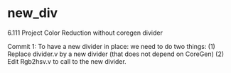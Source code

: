 new_div
=======

6.111 Project Color Reduction without coregen divider

Commit 1: To have a new divider in place: we need to do two things:
(1) Replace divider.v by a new divider (that does not depend on CoreGen)
(2) Edit Rgb2hsv.v to call to the new divider.
